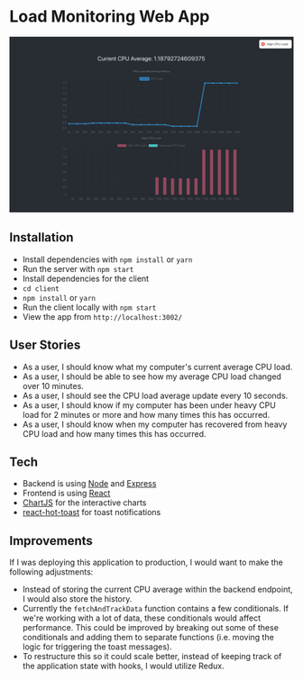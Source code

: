 # Load Monitoring Web App

![Load Monitoring Web App](screenshot.jpg)

## Installation
- Install dependencies with `npm install` or `yarn`
- Run the server with `npm start`
- Install dependencies for the client
 - `cd client`
 - `npm install` or `yarn`
- Run the client locally with `npm start`
- View the app from `http://localhost:3002/`

## User Stories
- As a user, I should know what my computer's current average CPU load.
- As a user, I should be able to see how my average CPU load changed over 10 minutes.
- As a user, I should see the CPU load average update every 10 seconds.
- As a user, I should know if my computer has been under heavy CPU load for 2 minutes or more and how many times this has occurred.
- As a user, I should know when my computer has recovered from heavy CPU load and how many times this has occurred.

## Tech
- Backend is using [Node](https://nodejs.org/) and [Express](https://expressjs.com/)
- Frontend is using [React](https://reactjs.org/)
- [ChartJS](https://www.chartjs.org/) for the interactive charts
- [react-hot-toast](https://react-hot-toast.com/) for toast notifications

## Improvements
If I was deploying this application to production, I would want to make the following adjustments:

- Instead of storing the current CPU average within the backend endpoint, I would also store the history. 
- Currently the `fetchAndTrackData` function contains a few conditionals. If we're working with a lot of data, these conditionals would affect performance. This could be improved by breaking out some of these conditionals and adding them to separate functions (i.e. moving the logic for triggering the toast messages).
- To restructure this so it could scale better, instead of keeping track of the application state with hooks, I would utilize Redux.

